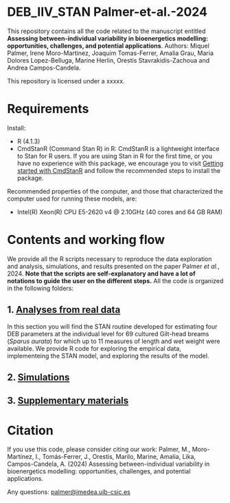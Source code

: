 # DEB_IIV_STAN  Palmer-et-al.-2024

This repository contains all the code related to the manuscript entitled **Assessing between-individual variability in bioenergetics modelling: opportunities, challenges, and potential applications**. 
Authors: Miquel Palmer, Irene Moro-Martinez, Joaquim Tomas-Ferrer, Amalia Grau, Maria Dolores Lopez-Belluga, Marine Herlin, Orestis Stavrakidis-Zachoua and Andrea Campos-Candela.

This repository is licensed under a xxxxx. 

# Requirements
Install: 
- R (4.1.3)
- CmdStanR (Command Stan R) in R: CmdStanR is a lightweight interface to Stan for R users. If you are using Stan in R for the first time, or you have no experience with this package, we encourage you to visit [Getting started with CmdStanR]( https://mc-stan.org/cmdstanr/articles/cmdstanr.html)  and follow the recommended steps to install the package.

Recommended properties of the computer, and those that characterized the computer used for running these models, are: 
- Intel(R) Xeon(R)  CPU E5-2620 v4 @ 2.10GHz (40 cores and 64 GB RAM)

# Contents and working flow
We provide all the R scripts necessary to reproduce the data exploration and analysis, simulations, and results presented on the paper Palmer _et al._, 2024. **Note that the scripts are self-explanatory and have a lot of notations to guide the user on the different steps.** All the code is organized in the following folders: 

## 1. [Analyses from real data](./1_REALDATA)
In this section you will find the STAN routine developed for estimating four DEB parameters at the individual level for 69 cultured Gilt-head breams (_Sparus aurata_) for which up to 11 measures of length and wet weight were available. We provide R code for exploring the empirical data, implementeing the STAN model, and exploring the results of the model. 

## 2. [Simulations](./2_SIMULATIONS)

## 3. [Supplementary materials](./3_SUPPLEMENTARY_MATERIALS) 

# Citation
If you use this code, please consider citing our work:
Palmer, M., Moro-Martínez, I., Tomás-Ferrer, J., Orestis, Marilo, Marine, Amalia, Lika, Campos-Candela, A. (2024) Assessing between-individual variability in bioenergetics modelling: opportunities, challenges, and potential applications.


Any questions: palmer@imedea.uib-csic.es
